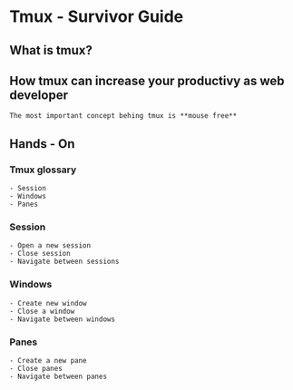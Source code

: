 # Tmux - Survivor Guide

## What is tmux?

## How tmux can increase your productivy as web developer
	
	The most important concept behing tmux is **mouse free**	

## Hands - On

### Tmux glossary
	- Session
	- Windows
	- Panes
	
### Session
	- Open a new session
	- Close session
	- Navigate between sessions

### Windows
	- Create new window
	- Close a window
	- Navigate between windows

### Panes
	- Create a new pane
	- Close panes
	- Navigate between panes


